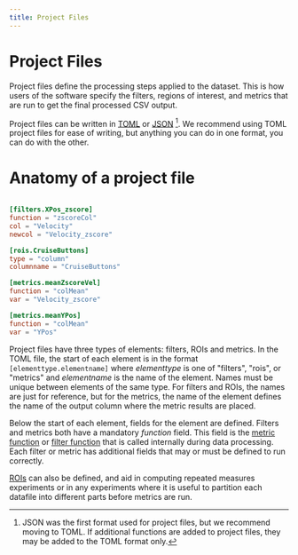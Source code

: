 ```yaml
---
title: Project Files
---
```


# Project Files

Project files define the processing steps applied to the dataset. This is how users of the software specify the filters, regions of interest, and metrics that are run to get the final processed CSV output.

Project files can be written in [TOML](https://toml.io/) or [JSON](https://www.json.org/) [^1]. We recommend using TOML project files for ease of writing, but anything you can do in one format, you can do with the other. 

# Anatomy of a project file

```toml title="test1_pf.toml"

[filters.XPos_zscore]
function = "zscoreCol"
col = "Velocity"
newcol = "Velocity_zscore"

[rois.CruiseButtons]
type = "column"
columnname = "CruiseButtons"

[metrics.meanZscoreVel]
function = "colMean"
var = "Velocity_zscore"

[metrics.meanYPos]
function = "colMean"
var = "YPos"
```

Project files have three types of elements: filters, ROIs and metrics. In the TOML file, the start of each element is in the format `[elementtype.elementname]` where *elementtype* is one of "filters", "rois", or "metrics" and *elementname* is the name of the element. Names must be unique between elements of the same type. For filters and ROIs, the names are just for reference, but for the metrics, the name of the element defines the name of the output column where the metric results are placed. 

Below the start of each element, fields for the element are defined. Filters and metrics both have a mandatory *function* field. This field is the [metric function](../reference/metrics.md) or [filter function](../reference/filters.md) that is called internally during data processing. Each filter or metric has additional fields that may or must be defined to run correctly. 

[ROIs](../explanation/rois.md) can also be defined, and aid in computing repeated measures experiments or in any experiments where it is useful to partition each datafile into different parts before metrics are run. 

[^1]: JSON was the first format used for project files, but we recommend moving to TOML. If additional functions are added to project files, they may be added to the TOML format only. 